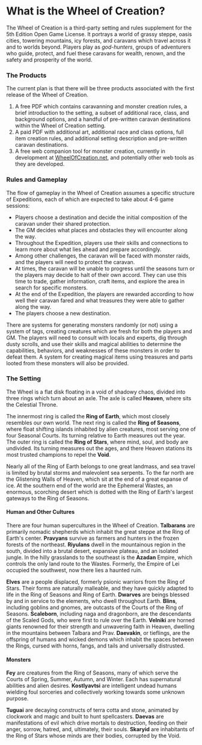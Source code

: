 # What is the Wheel of Creation?

The Wheel of Creation is a third-party setting and rules supplement for the 5th Edition Open Game License. It portrays a world of grassy steppe, oasis cities, towering mountains, icy forests, and caravans which travel across it and to worlds beyond. Players play as *god-hunters*, groups of adventurers who guide, protect, and fuel these caravans for wealth, renown, and the safety and prosperity of the world.

### The Products

The current plan is that there will be three products associated with the first release of the Wheel of Creation.

1. A free PDF which contains caravanning and monster creation rules, a brief introduction to the setting, a subset of additional race, class, and background options, and a handful of pre-written caravan destinations within the Wheel of Creation setting.
2. A paid PDF with additional art, additional race and class options, full item creation rules, and additional setting description and pre-written caravan destinations.
3. A free web companion tool for monster creation, currently in development at [WheelOfCreation.net](https://wheelofcreation.net/), and potentially other web tools as they are developed.

### Rules and Gameplay

The flow of gameplay in the Wheel of Creation assumes a specific structure of Expeditions, each of which are expected to take about 4-6 game sessions: 

* Players choose a destination and decide the initial composition of the caravan under their shared protection.
* The GM decides what places and obstacles they will encounter along the way.
* Throughout the Expedition, players use their skills and connections to learn more about what lies ahead and prepare accordingly.
* Among other challenges, the caravan will be faced with monster raids, and the players will need to protect the caravan.
* At times, the caravan will be unable to progress until the seasons turn or the players may decide to halt of their own accord. They can use this time to trade, gather information, craft items, and explore the area in search for specific monsters.
* At the end of the Expedition, the players are rewarded according to how well their caravan fared and what treasures they were able to gather along the way.
* The players choose a new destination.

There are systems for generating monsters randomly (or not) using a system of tags, creating creatures which are fresh for both the players and GM. The players will need to consult with locals and experts, dig through dusty scrolls, and use their skills and magical abilities to determine the capabilities, behaviors, and weaknesses of these monsters in order to defeat them. A system for creating magical items using treasures and parts looted from these monsters will also be provided.

### The Setting

The Wheel is a flat disk floating in a void of shadowy chaos, divided into three rings which turn about an axle. The axle is called **Heaven**, where sits the Celestial Throne. 

The innermost ring is called the **Ring of Earth**, which most closely resembles our own world. The next ring is called the **Ring of Seasons**, where float shifting islands inhabited by alien creatures, most serving one of four Seasonal Courts. Its turning relative to Earth measures out the year. The outer ring is called the **Ring of Stars**, where mind, soul, and body are undivided. Its turning measures out the ages, and there Heaven stations its most trusted champions to repel the **Void**.

Nearly all of the Ring of Earth belongs to one great landmass, and sea travel is limited by brutal storms and malevolent sea serpents. To the far north are the Glistening Walls of Heaven, which sit at the end of a great expanse of ice. At the southern end of the world are the Ephemeral Wastes, an enormous, scorching desert which is dotted with the Ring of Earth's largest gateways to the Ring of Seasons.

#### Human and Other Cultures

There are four human supercultures in the Wheel of Creation. **Talbarans** are primarily nomadic shepherds which inhabit the great steppe at the Ring of Earth's center. **Pravyans** survive as farmers and hunters in the frozen forests of the northeast. **Riyulans** dwell in the mountainous region in the south, divided into a brutal desert, expansive plateau, and an isolated jungle. In the hilly grasslands to the southeast is the **Azadan** Empire, which controls the only land route to the Wastes. Formerly, the Empire of Lei occupied the southwest, now there lies a haunted ruin.

**Elves** are a people displaced, formerly psionic warriors from the Ring of Stars. Their forms are naturally malleable, and they have quickly adapted to life in the Ring of Seasons and Ring of Earth. **Dwarves** are beings blessed by and in service to the elements, who dwell throughout Earth. **Blins**, including goblins and gnomes, are outcasts of the Courts of the Ring of Seasons. **Scaleborn**, including naga and dragonborn, are the descendants of the Scaled Gods, who were first to rule over the Earth. **Velniki** are horned giants renowned for their strength and unwavering faith in Heaven, dwelling in the mountains between Talbara and Prav. **Daevakin**, or tieflings, are the offspring of humans and wicked demons which inhabit the spaces between the Rings, cursed with horns, fangs, and tails and universally distrusted.

#### Monsters

**Fey** are creatures from the Ring of Seasons, many of which serve the Courts of Spring, Summer, Autumn, and Winter. Each has supernatural abilities and alien desires. **Kostlyavtsi** are intelligent undead humans wielding foul sorceries and collectively working towards some unknown purpose. 

**Tuguai** are decaying constructs of terra cotta and stone, animated by clockwork and magic and built to hunt spellcasters. **Daevas** are manifestations of evil which drive mortals to destruction, feeding on their anger, sorrow, hatred, and, ultimately, their souls. **Skaryid** are inhabitants of the Ring of Stars whose minds are their bodies, corrupted by the Void.
